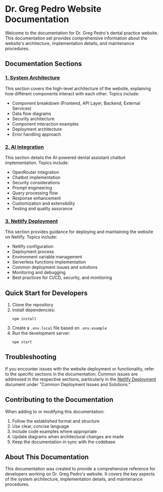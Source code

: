 # Dr. Greg Pedro Website Documentation

Welcome to the documentation for Dr. Greg Pedro's dental practice website. This documentation set provides comprehensive information about the website's architecture, implementation details, and maintenance procedures.

## Documentation Sections

### [1. System Architecture](./01-system-architecture.md)

This section covers the high-level architecture of the website, explaining how different components interact with each other. Topics include:

- Component breakdown (Frontend, API Layer, Backend, External Services)
- Data flow diagrams
- Security architecture
- Component interaction examples
- Deployment architecture
- Error handling approach

### [2. AI Integration](./02-ai-integration.md)

This section details the AI-powered dental assistant chatbot implementation. Topics include:

- OpenRouter integration
- Chatbot implementation
- Security considerations
- Prompt engineering
- Query processing flow
- Response enhancement
- Customization and extensibility
- Testing and quality assurance

### [3. Netlify Deployment](./03-netlify-deployment.md)

This section provides guidance for deploying and maintaining the website on Netlify. Topics include:

- Netlify configuration
- Deployment process
- Environment variable management
- Serverless functions implementation
- Common deployment issues and solutions
- Monitoring and debugging
- Best practices for CI/CD, security, and monitoring

## Quick Start for Developers

1. Clone the repository
2. Install dependencies:
   ```
   npm install
   ```
3. Create a `.env.local` file based on `.env.example`
4. Run the development server:
   ```
   npm start
   ```

## Troubleshooting

If you encounter issues with the website deployment or functionality, refer to the specific sections in the documentation. Common issues are addressed in the respective sections, particularly in the [Netlify Deployment](./03-netlify-deployment.md) document under "Common Deployment Issues and Solutions."

## Contributing to the Documentation

When adding to or modifying this documentation:

1. Follow the established format and structure
2. Use clear, concise language
3. Include code examples where appropriate
4. Update diagrams when architectural changes are made
5. Keep the documentation in sync with the codebase

## About This Documentation

This documentation was created to provide a comprehensive reference for developers working on Dr. Greg Pedro's website. It covers the key aspects of the system architecture, implementation details, and maintenance procedures.
